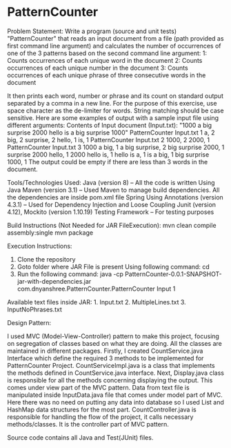 # PatternCounter

Problem Statement:
Write a program (source and unit tests) "PatternCounter" that reads an input document from a file (path provided as first command line argument) and calculates the number of occurrences of one of the 3 patterns based on the second command line argument:
1: Counts occurrences of each unique word in the document
2: Counts occurrences of each unique number in the document
3: Counts occurrences of each unique phrase of three consecutive words in the document
 
It then prints each word, number or phrase and its count on standard output separated by a comma in a new line. For the purpose of this exercise, use space character as the de-limiter for words. String matching should be case sensitive. Here are some examples of output with a sample input file using different arguments: 
Contents of Input document (Input.txt): "1000 a big surprise 2000 hello is a big surprise 1000" 
PatternCounter Input.txt 1
a, 2
big, 2
surprise, 2
hello, 1
is, 1 
PatternCounter Input.txt 2
1000, 2
2000, 1 
PatternCounter Input.txt 3
1000 a big, 1
a big surprise, 2
big surprise 2000, 1
surprise 2000 hello, 1
2000 hello is, 1
hello is a, 1
is a big, 1
big surprise 1000, 1 
The output could be empty if there are less than 3 words in the document.

Tools/Technologies Used:
Java (version 8) – All the code is written Using Java
Maven (version 3.1) – Used Maven to manage build dependencies. All the dependencies are inside pom.xml file
Spring Using Annotations (version 4.3.1) – Used for Dependency Injection and Loose Coupling
Junit (version 4.12), Mockito (version 1.10.19) Testing Framework – For testing purposes
 
Build Instructions (Not Needed for JAR FileExecution):
mvn clean compile assembly:single
mvn package

Execution Instructions:

1. Clone the repository
2. Goto folder where JAR File is present Using following command:
cd <LocationWhereJARFileIsPresent>
2. Run the following command:
java -cp PatternCounter-0.0.1-SNAPSHOT-jar-with-dependencies.jar com.dnyanshree.PatternCounter.PatternCounter Input 1

Available text files inside JAR:
                      1.       Input.txt
                      2.       MultipleLines.txt
                      3.       InputNoPhrases.txt 
                      
Design Pattern:

I used MVC (Model-View-Controller) pattern to make this project, focusing on segregation of classes based on what they are doing. All the classes are maintained in different packages.
Firstly, I created CountService.java Interface which define the required 3 methods to be implemented for PatternCounter Project. CountServiceImpl.java is a class that implements the methods defined in CountService.java interface.
Next, Display.java class is responsible for all the methods concerning displaying the output. This comes under view part of the MVC pattern.
Data from text file is manipulated inside InputData.java file that comes under model part of MVC. Here there was no need on putting any data into database so I used List and HashMap data structures for the most part.
CountController.java is responsible for handling the flow of the project, it calls necessary methods/classes. It is the controller part of MVC pattern.

Source code contains all Java and Test(JUnit) files.
